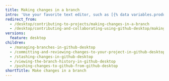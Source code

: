 ```yaml
---
title: Making changes in a branch
intro: 'Use your favorite text editor, such as [{% data variables.product.prodname_vscode %}](https://code.visualstudio.com/), to make changes to your project, then use {% data variables.product.prodname_desktop %} to visualize useful commits.'
redirect_from:
  - /desktop/contributing-to-projects/making-changes-in-a-branch
  - /desktop/contributing-and-collaborating-using-github-desktop/making-changes-in-a-branch
versions:
  feature: desktop
children:
  - /managing-branches-in-github-desktop
  - /committing-and-reviewing-changes-to-your-project-in-github-desktop
  - /stashing-changes-in-github-desktop
  - /viewing-the-branch-history-in-github-desktop
  - /pushing-changes-to-github-from-github-desktop
shortTitle: Make changes in a branch
---
```


